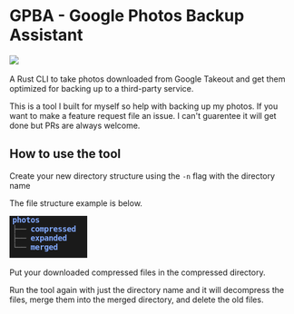 # GPBA - Google Photos Backup Assistant

![](https://github.com/cpitkin/gpba/workflows/Build/badge.svg)

A Rust CLI to take photos downloaded from Google Takeout and get them optimized for backing up to a third-party service.

This is a tool I built for myself so help with backing up my photos. If you want to make a feature request file an issue. I can't guarentee it will get done but PRs are always welcome.

## How to use the tool

Create your new directory structure using the `-n` flag with the directory name

The file structure example is below.

![directory_structure](./images/directory_structure.png)

Put your downloaded compressed files in the compressed directory.

Run the tool again with just the directory name and it will decompress the files, merge them into the merged directory, and delete the old files.
